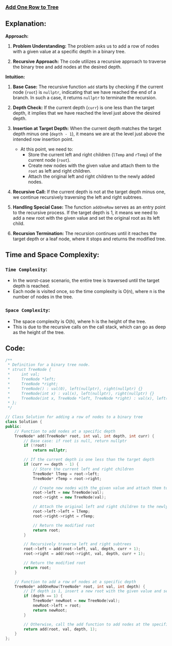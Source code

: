 ### [Add One Row to Tree](https://leetcode.com/problems/add-one-row-to-tree/description/)

## Explanation:
**Approach:**

1. **Problem Understanding:** The problem asks us to add a row of nodes with a given value at a specific depth in a binary tree.

2. **Recursive Approach:** The code utilizes a recursive approach to traverse the binary tree and add nodes at the desired depth.

**Intuition:**

1. **Base Case:** The recursive function `add` starts by checking if the current node (`root`) is `nullptr`, indicating that we have reached the end of a branch. In such a case, it returns `nullptr` to terminate the recursion.

2. **Depth Check:** If the current depth (`curr`) is one less than the target depth, it implies that we have reached the level just above the desired depth.

3. **Insertion at Target Depth:** When the current depth matches the target depth minus one (`depth - 1`), it means we are at the level just above the intended row insertion point.

   - At this point, we need to:
     - Store the current left and right children (`lTemp` and `rTemp`) of the current node (`root`).
     - Create new nodes with the given value and attach them to the `root` as left and right children.
     - Attach the original left and right children to the newly added nodes.

4. **Recursive Call:** If the current depth is not at the target depth minus one, we continue recursively traversing the left and right subtrees.

5. **Handling Special Case:** The function `addOneRow` serves as an entry point to the recursive process. If the target depth is 1, it means we need to add a new root with the given value and set the original root as its left child.

6. **Recursion Termination:** The recursion continues until it reaches the target depth or a leaf node, where it stops and returns the modified tree.

## Time and Space Complexity:
### `Time Complexity`:
- In the worst-case scenario, the entire tree is traversed until the target depth is reached.
- Each node is visited once, so the time complexity is O(n), where n is the number of nodes in the tree.

### `Space Complexity`:
- The space complexity is O(h), where h is the height of the tree.
- This is due to the recursive calls on the call stack, which can go as deep as the height of the tree.

## Code:
```cpp
/**
 * Definition for a binary tree node.
 * struct TreeNode {
 *     int val;
 *     TreeNode *left;
 *     TreeNode *right;
 *     TreeNode() : val(0), left(nullptr), right(nullptr) {}
 *     TreeNode(int x) : val(x), left(nullptr), right(nullptr) {}
 *     TreeNode(int x, TreeNode *left, TreeNode *right) : val(x), left(left), right(right) {}
 * };
 */

// Class Solution for adding a row of nodes to a binary tree
class Solution {
public:
    // Function to add nodes at a specific depth
    TreeNode* add(TreeNode* root, int val, int depth, int curr) {
        // Base case: if root is null, return nullptr
        if (!root)
            return nullptr;

        // If the current depth is one less than the target depth
        if (curr == depth - 1) {
            // Store the current left and right children
            TreeNode* lTemp = root->left;
            TreeNode* rTemp = root->right;

            // Create new nodes with the given value and attach them to the root
            root->left = new TreeNode(val);
            root->right = new TreeNode(val);

            // Attach the original left and right children to the newly added nodes
            root->left->left = lTemp;
            root->right->right = rTemp;

            // Return the modified root
            return root;
        }

        // Recursively traverse left and right subtrees
        root->left = add(root->left, val, depth, curr + 1);
        root->right = add(root->right, val, depth, curr + 1);

        // Return the modified root
        return root;
    }

    // Function to add a row of nodes at a specific depth
    TreeNode* addOneRow(TreeNode* root, int val, int depth) {
        // If depth is 1, insert a new root with the given value and set the original root as its left child
        if (depth == 1) {
            TreeNode* newRoot = new TreeNode(val);
            newRoot->left = root;
            return newRoot;
        }

        // Otherwise, call the add function to add nodes at the specified depth
        return add(root, val, depth, 1);
    }
};

```
